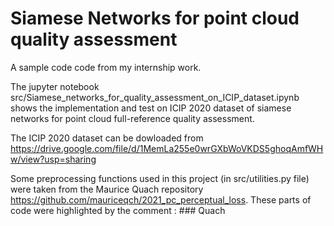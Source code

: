 # Siamese Networks for point cloud quality assessment 

A sample code code from my internship work. 

The jupyter notebook src/Siamese_networks_for_quality_assessment_on_ICIP_dataset.ipynb shows the implementation and test on ICIP 2020 dataset of siamese networks for point cloud full-reference quality assessment.

The ICIP 2020 dataset can be dowloaded from https://drive.google.com/file/d/1MemLa255e0wrGXbWoVKDS5ghoqAmfWHw/view?usp=sharing

Some preprocessing functions used in this project (in src/utilities.py file) were taken from the Maurice Quach repository https://github.com/mauriceqch/2021_pc_perceptual_loss. These parts of code were highlighted by the comment : ### Quach    
